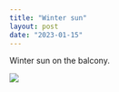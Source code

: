 ```yaml
---
title: "Winter sun"
layout: post
date: "2023-01-15"
---
```


Winter sun on the balcony.

![](/assets/images/2023/IMG-20230103-WA0003-1024x576.jpeg)
